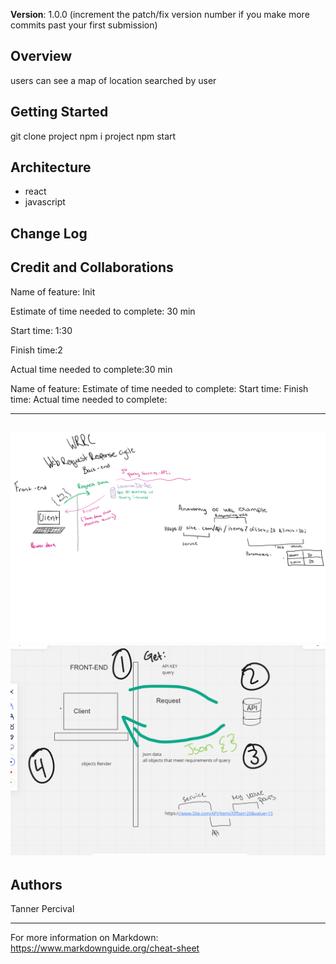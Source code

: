 **Version**: 1.0.0 (increment the patch/fix version number if you make more commits past your first submission)

## Overview
users can see a map of location searched by user

## Getting Started
git clone project
npm i project
npm start

## Architecture
- react
- javascript

## Change Log
<!-- Use this area to document the iterative changes made to your application as each feature is successfully implemented. Use time stamps. Here's an example:

01-01-2001 4:59pm - Application now has a fully-functional express server, with a GET route for the location resource. -->

## Credit and Collaborations

Name of feature: Init

Estimate of time needed to complete: 30 min

Start time: 1:30

Finish time:2 

Actual time needed to complete:30 min

Name of feature: 
Estimate of time needed to complete: 
Start time: 
Finish time:
Actual time needed to complete:

---------------------------------
![ScreenShot](./public/images/wrrc1.png)
![ScreenShot](./public/images/WRRC.PNG)
------------------------------

## Authors
Tanner Percival

------------------------------

For more information on Markdown: https://www.markdownguide.org/cheat-sheet

